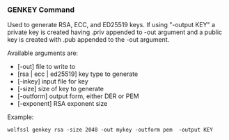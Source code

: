 ### GENKEY Command
Used to generate RSA, ECC, and ED25519 keys. If using "-output KEY" a private key is created having .priv appended to -out argument and a public key is created with .pub appended to the -out argument.

Available arguments are:    

- [-out] file to write to
- [rsa | ecc | ed25519] key type to generate
- [-inkey] input file for key
- [-size] size of key to generate
- [-outform] output form, either DER or PEM
- [-exponent] RSA exponent size

Example:

```
wolfssl genkey rsa -size 2048 -out mykey -outform pem  -output KEY
```